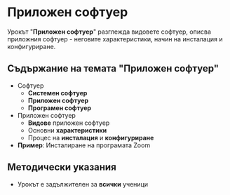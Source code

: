 # Приложен софтуер

Урокът "**Приложен софтуер**" разглежда видовете софтуер, описва приложния софтуер - неговите характеристики, начин на инсталация и конфигуриране.

## Съдържание на темата "Приложен софтуер"
  - Софтуер
    - **Системен софтуер**
    - **Приложен софтуер**
    - **Програмен софтуер**
  - Приложен софтуер
    - **Видове** приложен софтуер
    - Основни **характеристики**
    - Процес на **инсталация** и **конфигуриране**
  - **Пример**: Инсталиране на програмата Zoom

## Методически указания
  - Урокът е задължителен за **всички** ученици

